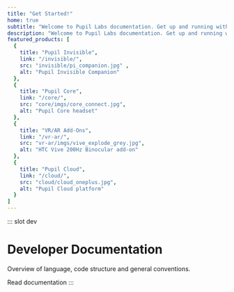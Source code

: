 ```yaml
---
title: "Get Started!"
home: true
subtitle: "Welcome to Pupil Labs documentation. Get up and running with your Pupil Labs eye tracking tools. Read user guides, developer docs, connect with us via chat!"
description: "Welcome to Pupil Labs documentation. Get up and running with your Pupil Labs eye tracking tools. Read user guides, developer docs, connect with us via chat!"
featured_products: [
  {
    title: "Pupil Invisible",
    link: "/invisible/",
    src: "invisible/pi_companion.jpg" ,
    alt: "Pupil Invisible Companion"
  },
  {
    title: "Pupil Core",
    link: "/core/",
    src: "core/imgs/core_connect.jpg",
    alt: "Pupil Core headset"
  },
  {
    title: "VR/AR Add-Ons",
    link: "/vr-ar/",
    src: "vr-ar/imgs/vive_explode_grey.jpg",
    alt: "HTC Vive 200Hz Binocular add-on"
  },
  {
    title: "Pupil Cloud",
    link: "/cloud/",
    src: "cloud/cloud_oneplus.jpg",
    alt: "Pupil Cloud platform"
  }
]
---
```


::: slot dev
# Developer Documentation

Overview of language, code structure and general conventions.

<v-btn round dark to="/developer/" class="bg-link-blue ml-0"> Read documentation </v-btn>
:::